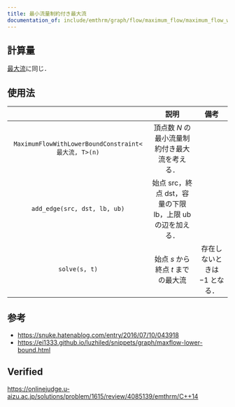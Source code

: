 ```yaml
---
title: 最小流量制約付き最大流
documentation_of: include/emthrm/graph/flow/maximum_flow/maximum_flow_with_lower_bound_constraint.hpp
---
```



## 計算量

[最大流](maximum_flow.md)に同じ．


## 使用法

||説明|備考|
|:--:|:--:|:--:|
|`MaximumFlowWithLowerBoundConstraint<最大流, T>(n)`|頂点数 $N$ の最小流量制約付き最大流を考える．||
|`add_edge(src, dst, lb, ub)`|始点 $\mathrm{src}$，終点 $\mathrm{dst}$，容量の下限 $\mathrm{lb}$，上限 $\mathrm{ub}$ の辺を加える．||
|`solve(s, t)`|始点 $s$ から終点 $t$ までの最大流|存在しないときは $-1$ となる．|


## 参考

- https://snuke.hatenablog.com/entry/2016/07/10/043918
- https://ei1333.github.io/luzhiled/snippets/graph/maxflow-lower-bound.html


## Verified

https://onlinejudge.u-aizu.ac.jp/solutions/problem/1615/review/4085139/emthrm/C++14
